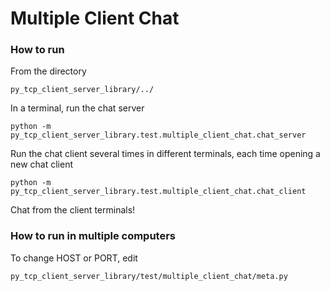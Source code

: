 # Multiple Client Chat

### How to run
From the directory

```py_tcp_client_server_library/../```

In a terminal, run the chat server

```python -m py_tcp_client_server_library.test.multiple_client_chat.chat_server```

Run the chat client several times in different terminals, each time opening a new chat client

```python -m py_tcp_client_server_library.test.multiple_client_chat.chat_client```

Chat from the client terminals!

### How to run in multiple computers
To change HOST or PORT, edit

```py_tcp_client_server_library/test/multiple_client_chat/meta.py```

